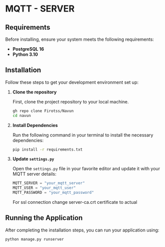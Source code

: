 # MQTT - SERVER

## Requirements

Before installing, ensure your system meets the following requirements:

- **PostgreSQL 16**
- **Python 3.10**

## Installation

Follow these steps to get your development environment set up:

1. **Clone the repository**

   First, clone the project repository to your local machine.

   ```bash
   gh repo clone Firotss/Navun
   cd navun
   ```

2. **Install Dependencies**

   Run the following command in your terminal to install the necessary dependencies:

   ```bash
   pip install -r requirements.txt
   ```

3. **Update `settings.py`**

   Open the `settings.py` file in your favorite editor and update it with your MQTT server details:

   ```python
   MQTT_SERVER = "your_mqtt_server"
   MQTT_USER = "your_mqtt_user"
   MQTT_PASSWORD = "your_mqtt_password"
   ```

   For ssl connection change server-ca.crt certificate to actual

## Running the Application

After completing the installation steps, you can run your application using:

```bash
python manage.py runserver
```